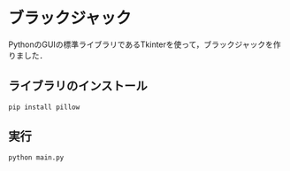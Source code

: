 # ブラックジャック
PythonのGUIの標準ライブラリであるTkinterを使って，ブラックジャックを作りました．
## ライブラリのインストール
`pip install pillow`

## 実行
`python main.py`
